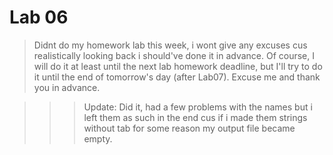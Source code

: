 # Lab 06

> Didnt do my homework lab this week, i wont give any excuses cus realistically looking back i should've done it in advance.
Of course, I will do it at least until the next lab homework deadline, but I'll try to do it until the end of tomorrow's day (after Lab07).
Excuse me and thank you in advance.

>>>Update: Did it, had a few problems with the names but i left them as such in the end cus if i made them strings without tab for some reason my output file became empty.



